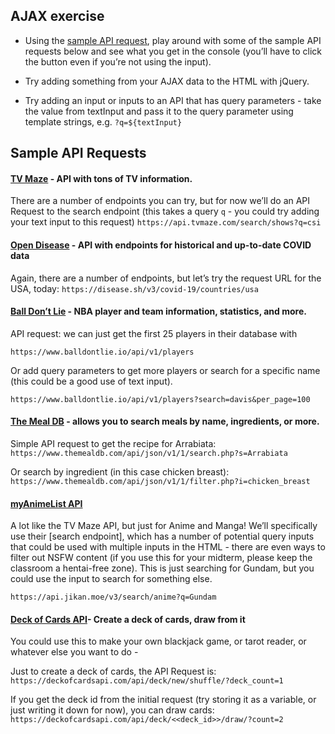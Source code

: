 ## AJAX exercise

- Using the [sample API request](https://drive.google.com/file/d/1U-SWOjupG3vuycC2OOKLKnjlW32-Ff04/view?usp=sharing), play around with some of the sample API requests below and see what you get in the console (you’ll have to click the button even if you’re not using the input).

- Try adding something from your AJAX data to the HTML with jQuery.

- Try adding an input or inputs to an API that has query parameters - take the value from textInput and pass it to the query parameter using template strings, e.g. `?q=${textInput}`

## Sample API Requests

#### [TV Maze](https://www.tvmaze.com/api) - API with tons of TV information. 
There are a number of endpoints you can try, but for now we’ll do an API Request to the search endpoint (this takes a query `q` - you could try adding your text input to this request)
`https://api.tvmaze.com/search/shows?q=csi`

#### [Open Disease](https://disease.sh/) - API with endpoints for historical and up-to-date COVID data
Again, there are a number of endpoints, but let’s try the request URL for the USA, today:
`https://disease.sh/v3/covid-19/countries/usa`

#### [Ball Don’t Lie](https://www.balldontlie.io/#introduction) - NBA player and team information, statistics, and more.

API request: we can just get the first 25 players in their database with

`https://www.balldontlie.io/api/v1/players`

Or add query parameters to get more players or search for a specific name (this could be a good use of text input).

`https://www.balldontlie.io/api/v1/players?search=davis&per_page=100`

#### [The Meal DB](https://www.themealdb.com/api.php) - allows you to search meals by name, ingredients, or more. 
Simple API request to get the recipe for Arrabiata: `https://www.themealdb.com/api/json/v1/1/search.php?s=Arrabiata`

Or search by ingredient (in this case chicken breast): `https://www.themealdb.com/api/json/v1/1/filter.php?i=chicken_breast`

#### [myAnimeList API](https://jikan.docs.apiary.io/#introduction/) 
A lot like the TV Maze API, but just for Anime and Manga! We’ll specifically use their [search endpoint], which has a number of potential query inputs that could be used with multiple inputs in the HTML - there are even ways to filter out NSFW content (if you use this for your midterm, please keep the classroom a hentai-free zone).
This is just searching for Gundam, but you could use the input to search for something else.

`https://api.jikan.moe/v3/search/anime?q=Gundam`


#### [Deck of Cards API](https://deckofcardsapi.com/)- Create a deck of cards, draw from it

You could use this to make your own blackjack game, or tarot reader, or whatever else you want to do -

Just to create a deck of cards, the API Request is: `https://deckofcardsapi.com/api/deck/new/shuffle/?deck_count=1`

If you get the deck id from the initial request (try storing it as a variable, or just writing it down for now), you can draw cards:
`https://deckofcardsapi.com/api/deck/<<deck_id>>/draw/?count=2`
